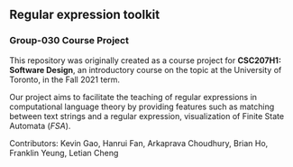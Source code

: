 ## Regular expression toolkit
### Group-030 Course Project
This repository was originally created as a course project for **CSC207H1: Software Design**, an introductory course on
the topic at the University of Toronto, in the Fall 2021 term.

Our project aims to facilitate the teaching of regular expressions in computational language theory by providing features such
as matching between text strings and  a regular expression, visualization of Finite State Automata (*FSA*).

Contributors: Kevin Gao, Hanrui Fan, Arkaprava Choudhury, Brian Ho, Franklin Yeung, Letian Cheng
